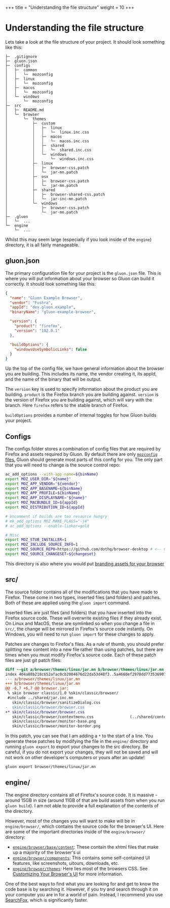 +++
title = "Understanding the file structure"
weight = 10
+++

# Understanding the file structure

Lets take a look at the file structure of your project. It should look something like this:

```filesystem
├─  .gitignore
├─  gluon.json
├─  configs
│   ├─  common
│   │   └─  mozconfig
│   ├─  linux
│   │   └─  mozconfig
│   ├─  macos
│   │   └─  mozconfig
│   └─  windows
│       └─  mozconfig
├─  src
│   ├─  README.md
│   └─  browser
│       └─  themes
│           ├─  custom
│           │   ├─  linux
│           │   │   └─  linux.inc.css
│           │   ├─  macos
│           │   │   └─  macos.inc.css
│           │   ├─  shared
│           │   │   └─  shared.inc.css
│           │   └─  windows
│           │       └─  windows.inc.css
│           ├─  linux
│           │   ├─  browser-css.patch
│           │   └─  jar-mn.patch
│           ├─  osx
│           │   ├─  browser-css.patch
│           │   └─  jar-mn.patch
│           ├─  shared
│           │   ├─  browser-shared-css.patch
│           │   └─  jar-inc-mn.patch
│           └─  windows
│               ├─  browser-css.patch
│               └─  jar-mn.patch
├─  .gluon
│   └─  ...
└─  engine
    └─  ...
```

Whilst this may seem large (especially if you look inside of the `engine`) directory, it is all fairly manageable.

## gluon.json

The primary configuration file for your project is the `gluon.json` file. This is where you will put information about your browser so Gluon can build it correctly. It should look something like this:

```json
{
  "name": "Gluon Example Browser",
  "vendor": "Fushra",
  "appId": "dev.gluon.example",
  "binaryName": "gluon-example-browser",

  "version": {
    "product": "firefox",
    "version": "102.0.1"
  },

  "buildOptions": {
    "windowsUseSymbolicLinks": false
  }
}
```

Up the top of the config file, we have general information about the browser you are building. This includes its name, the vendor creating it, its appId, and the name of the binary that will be output.

The `version` key is used to specify information about the product you are building. `product` is the Firefox branch you are building against. `version` is the version of Firefox you are building against, which will vary with the branch. Here `firefox` refers to the stable branch of Firefox.

`buildOptions` provides a number of internal toggles for how Gluon builds your project.

## Configs

The configs folder stores a combination of config files that are required by Firefox and assets required by Gluon. By default there are only [`mozconfig` files](https://firefox-source-docs.mozilla.org/build/buildsystem/mozconfigs.html), Gluon should generate most parts of this config for you. The only part that you will need to change is the source control repo:

```bash
ac_add_options --with-app-name=${binName}
export MOZ_USER_DIR="${name}"
export MOZ_APP_VENDOR="${vendor}"
export MOZ_APP_BASENAME=${binName}
export MOZ_APP_PROFILE=${binName}
export MOZ_APP_DISPLAYNAME="${name}"
export MOZ_MACBUNDLE_ID=${appId}
export MOZ_DISTRIBUTION_ID=${appId}

# Uncomment if builds are too resource hungry
# mk_add_options MOZ_MAKE_FLAGS="-j4"
# ac_add_options --enable-linker=gold

# Misc
export MOZ_STUB_INSTALLER=1
export MOZ_INCLUDE_SOURCE_INFO=1
export MOZ_SOURCE_REPO=https://github.com/dothq/browser-desktop # <-- Change this!
export MOZ_SOURCE_CHANGESET=${changeset}
```

This directory is also where you would put [branding assets for your browser](/guides/branding)

## src/

The source folder contains all of the modifications that you have made to Firefox. These come in two types, inserted files (and folders) and patches. Both of these are applied using the `gluon import` command.

Inserted files are just files (and folders) that you have inserted into the Firefox source code. These will overwrite existing files if they already exist. On Linux and MacOS, these are symlinked so when you change a file in `src/`, the change will be mirrored in Firefox's source code instantly. On Windows, you will need to run `gluon import` for these changes to apply.

Patches are changes to Firefox's files. As a rule of thumb, you should prefer splitting new content into a new file rather than using patches, but there are times when you must modify Firefox's source code. Each of these patch files are just git patch files:

```patch
diff --git a/browser/themes/linux/jar.mn b/browser/themes/linux/jar.mn
index 404a88b218c652afac0cb2004676d22da53d48f3..5a4668ef2970dd773536907f51f3e7e7e3e023cb 100644
--- a/browser/themes/linux/jar.mn
+++ b/browser/themes/linux/jar.mn
@@ -6,7 +6,7 @@ browser.jar:
 % skin browser classic/1.0 %skin/classic/browser/
 #include ../shared/jar.inc.mn
   skin/classic/browser/sanitizeDialog.css
-  skin/classic/browser/browser.css
+* skin/classic/browser/browser.css
   skin/classic/browser/contextmenu.css                (../shared/contextmenu.css)
   skin/classic/browser/monitor-base.png
   skin/classic/browser/monitor-border.png
```

In this patch, you can see that I am adding a `*` to the start of a line. You generate these patches by modifying the file in the `engine/` directory and running `gluon export` to export your changes to the src directory. Be careful, if you do not export your changes, they will not be saved and will not work on other developer's computers or yours after an update!

```sh
gluon export browser/themes/linux/jar.mn
```

## engine/

The engine directory contains all of Firefox's source code. It is massive - around 15GB in size (around 11GB of that are build assets from when you run `gluon build`). I am not able to provide a full explanation of the contents of the directory.

However, most of the changes you will want to make will be in `engine/browser/`, which contains the source code for the browser's UI. Here are some of the important directories inside of the `engine/browser/` directory:

- [`engine/browser/base/content`](https://searchfox.org/mozilla-central/source/browser/base/content): These contain the xhtml files that make up a majority of the browser's ui
- [`engine/browser/components`](https://searchfox.org/mozilla-central/source/browser/components): This contains some self-contained UI features, like screenshots, uitours, downloads, etc.
- [`engine/browser/themes`](https://searchfox.org/mozilla-central/source/browser/themes): Here lies most of the browsers CSS. See [Customizing Your Browser's UI](/getting-started/userchrome) for more information.

One of the best ways to find what you are looking for and get to know the code base is by searching it. However, if you try and search through it on your computer you are in for a world of pain. Instead, I recommend you use [SearchFox](https://searchfox.org), which is significantly faster.
